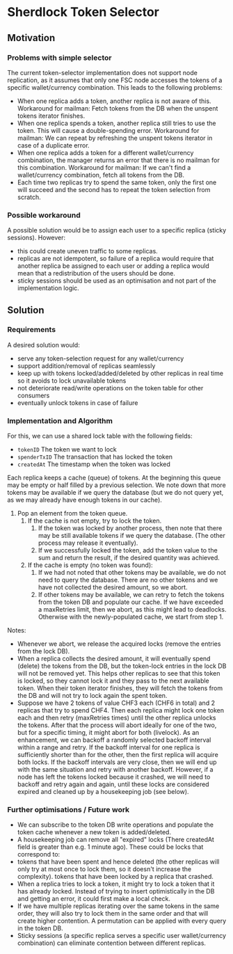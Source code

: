 # Sherdlock Token Selector

## Motivation

### Problems with simple selector

The current token-selector implementation does not support node replication, as it assumes that only one FSC node accesses the tokens of a specific wallet/currency combination. This leads to the following problems:

* When one replica adds a token, another replica is not aware of this. Workaround for mailman: Fetch tokens from the DB when the unspent tokens iterator finishes.
* When one replica spends a token, another replica still tries to use the token. This will cause a double-spending error. Workaround for mailman: We can repeat by refreshing the unspent tokens iterator in case of a duplicate error.
* When one replica adds a token for a different wallet/currency combination, the manager returns an error that there is no mailman for this combination. Workaround for mailman: If we can't find a wallet/currency combination, fetch all tokens from the DB.
* Each time two replicas try to spend the same token, only the first one will succeed and the second has to repeat the token selection from scratch.

### Possible workaround

A possible solution would be to assign each user to a specific replica (sticky sessions). However:

* this could create uneven traffic to some replicas.
* replicas are not idempotent, so failure of a replica would require that another replica be assigned to each user or adding a replica would mean that a redistribution of the users should be done.
* sticky sessions should be used as an optimisation and not part of the implementation logic.

## Solution

### Requirements

A desired solution would:

* serve any token-selection request for any wallet/currency
* support addition/removal of replicas seamlessly
* keep up with tokens locked/added/deleted by other replicas in real time so it avoids to lock unavailable tokens
* not deteriorate read/write operations on the token table for other consumers
* eventually unlock tokens in case of failure

### Implementation and Algorithm

For this, we can use a shared lock table with the following fields:

* `tokenID` The token we want to lock
* `spenderTxID` The transaction that has locked the token
* `createdAt` The timestamp when the token was locked


Each replica keeps a cache (queue) of tokens. At the beginning this queue may be empty or half filled by a previous selection. We note down that more tokens may be available if we query the database (but we do not query yet, as we may already have enough tokens in our cache).

1. Pop an element from the token queue.
   1. If the cache is not empty, try to lock the token.
      1. If the token was locked by another process, then note that there may be still available tokens if we query the database. (The other process may release it eventually).
      2. If we successfully locked the token, add the token value to the sum and return the result, if the desired quantity was achieved.
   2. If the cache is empty (no token was found):
      1. If we had not noted that other tokens may be available, we do not need to query the database. There are no other tokens and we have not collected the desired amount, so we abort.
      2.    If other tokens may be available, we can retry to fetch the tokens from the token DB and populate our cache. If we have exceeded a maxRetries limit, then we abort, as this might lead to deadlocks. Otherwise with the newly-populated cache, we start from step 1.

Notes:

* Whenever we abort, we release the acquired locks (remove the entries from the lock DB).
* When a replica collects the desired amount, it will eventually spend (delete) the tokens from the DB, but the token-lock entries in the lock DB will not be removed yet. This helps other replicas to see that this token is locked, so they cannot lock it and they pass to the next available token. When their token iterator finishes, they will fetch the tokens from the DB and will not try to lock again the spent token.
* Suppose we have 2 tokens of value CHF3 each (CHF6 in total) and 2 replicas that try to spend CHF4. Then each replica might lock one token each and then retry (maxRetries times) until the other replica unlocks the tokens. After that the process will abort ideally for one of the two, but for a specific timing, it might abort for both (livelock). As an enhancement, we can backoff a randomly selected backoff interval within a range and retry. If the backoff interval for one replica is sufficiently shorter than for the other, then the first replica will acquire both locks. If the backoff intervals are very close, then we will end up with the same situation and retry with another backoff. However, if a node has left the tokens locked because it crashed, we will need to backoff and retry again and again, until these locks are considered expired and cleaned up by a housekeeping job (see below).

### Further optimisations / Future work

* We can subscribe to the token DB write operations and populate the token cache whenever a new token is added/deleted.
* A housekeeping job can remove all "expired" locks (There createdAt field is greater than e.g. 1 minute ago). These could be locks that correspond to:
* tokens that have been spent and hence deleted (the other replicas will only try at most once to lock them, so it doesn't increase the complexity).
tokens that have been locked by a replica that crashed.
* When a replica tries to lock a token, it might try to lock a token that it has already locked. Instead of trying to insert optimistically in the DB and getting an error, it could first make a local check.
* If we have multiple replicas iterating over the same tokens in the same order, they will also try to lock them in the same order and that will create higher contention. A permutation can be applied with every query in the token DB.
* Sticky sessions (a specific replica serves a specific user wallet/currency combination) can eliminate contention between different replicas.